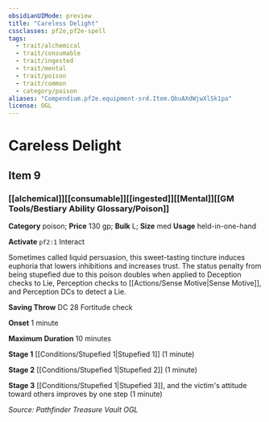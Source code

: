 ```yaml
---
obsidianUIMode: preview
title: "Careless Delight"
cssclasses: pf2e,pf2e-spell
tags:
  - trait/alchemical
  - trait/consumable
  - trait/ingested
  - trait/mental
  - trait/poison
  - trait/common
  - category/poison
aliases: "Compendium.pf2e.equipment-srd.Item.QbuAXdWjwXlSk1pa"
license: OGL
---
```

# Careless Delight
## Item 9
### [[alchemical]][[consumable]][[ingested]][[Mental]][[GM Tools/Bestiary Ability Glossary/Poison]]

**Category** poison; 
**Price** 130 gp; 
**Bulk** L; **Size** med
**Usage** held-in-one-hand

**Activate** `pf2:1` Interact

Sometimes called liquid persuasion, this sweet-tasting tincture induces euphoria that lowers inhibitions and increases trust. The status penalty from being stupefied due to this poison doubles when applied to Deception checks to Lie, Perception checks to [[Actions/Sense Motive|Sense Motive]], and Perception DCs to detect a Lie.

**Saving Throw** DC 28 Fortitude check

**Onset** 1 minute

**Maximum Duration** 10 minutes

**Stage 1** [[Conditions/Stupefied 1|Stupefied 1]] (1 minute)

**Stage 2** [[Conditions/Stupefied 1|Stupefied 2]] (1 minute)

**Stage 3** [[Conditions/Stupefied 1|Stupefied 3]], and the victim's attitude toward others improves by one step (1 minute)

*Source: Pathfinder Treasure Vault*
*OGL*